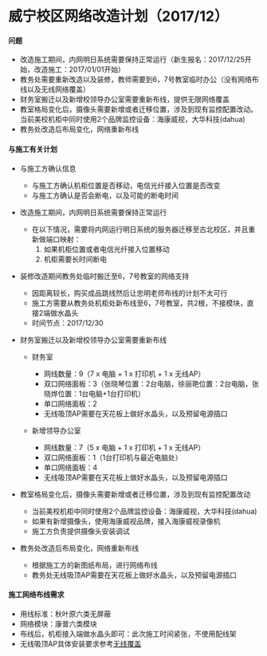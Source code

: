 # 威宁校区网络改造计划（2017/12）

#### 问题
* 改造施工期间，内网明日系统需要保持正常运行（新生报名：2017/12/25开始，改造施工：2017/01/01开始）
* 教务处需要重新改造以及装修，教师需要到6，7号教室临时办公（没有网络布线以及无线网络覆盖）
* 财务室搬迁以及新增校领导办公室需要重新布线，提供无限网络覆盖
* 教室格局变化后，摄像头需要新增或者迁移位置，涉及到现有监控配置改动。当前美校机柜中同时使用2个品牌监控设备：海康威视，大华科技(dahua)
* 教务处改造后布局变化，网络重新布线

####  与施工有关计划
* 与施工方确认信息
  * 与施工方确认机柜位置是否移动，电信光纤接入位置是否改变
  * 与施工方确认是否会断电，以及可能的断电时间

* 改造施工期间，内网明日系统需要保持正常运行
   * 在以下情况，需要将内网运行明日系统的服务器迁移至古北校区，并且重新做端口映射： 
     1. 如果机柜位置或者电信光纤接入位置移动
     2. 机柜需要长时间断电

* 装修改造期间教务处临时搬迁至6，7号教室的网络支持
  * 因距离较长，购买成品跳线然后让忠明老师布线的计划不太可行
  * 施工方需要从教务处机柜处新布线至6，7号教室，共2根，不接模块，直接2端做水晶头
  * 时间节点：2017/12/30

* 财务室搬迁以及新增校领导办公室需要重新布线
   * 财务室
      * 网线数量：9（7 x 电脑 + 1 x 打印机 + 1 x 无线AP）
      * 双口网络面板：3（张晓琴位置：2台电脑，徐丽艳位置：2台电脑，张晓烨位置：1台电脑+1台打印机）
      * 单口网络面板：2
      * 无线吸顶AP需要在天花板上做好水晶头，以及预留电源插口
      
    * 新增领导办公室
      * 网线数量：7（5 x 电脑 + 1 x 打印机 + 1 x 无线AP）
      * 双口网络面板：1（1台打印机与最近电脑处）
      * 单口网络面板：4
      * 无线吸顶AP需要在天花板上做好水晶头，以及预留电源插口

* 教室格局变化后，摄像头需要新增或者迁移位置，涉及到现有监控配置改动
  * 当前美校机柜中同时使用2个品牌监控设备：海康威视，大华科技(dahua)
  * 如果有新增摄像头，使用海康威视品牌，接入海康威视录像机
  * 施工方负责提供摄像头安装调试

* 教务处改造后布局变化，网络重新布线
  * 根据施工方的新图纸布局，进行网络布线
  * 教务处无线吸顶AP需要在天花板上做好水晶头，以及预留电源插口

#### 施工网络布线需求
* 用线标准：秋叶原六类无屏蔽
* 网络模块：康普六类模块
* 布线后，机柜接入端做水晶头即可：此次施工时间紧张，不使用配线架
* 无线吸顶AP具体安装要求参考[无线覆盖](https://github.com/shchnmz/worklog/blob/master/hardware-and-network/doc/network-plan-for-gubei-campus/network-plan-for-gubei-campus.md#%E6%97%A0%E7%BA%BF%E8%A6%86%E7%9B%96)
